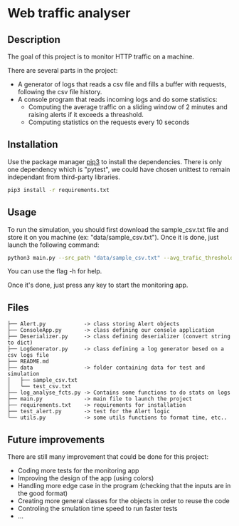 # Web traffic analyser

## Description

The goal of this project is to monitor HTTP traffic on a machine.

There are several parts in the project:
- A generator of logs that reads a csv file and fills a buffer with requests, following the csv file history.
- A console program that reads incoming logs and do some statistics:
    - Computing the average traffic on a sliding window of 2 minutes and raising alerts if it exceeds a threashold.
    - Computing statistics on the requests every 10 seconds

## Installation

Use the package manager [pip3](https://pip.pypa.io/en/stable/) to install the dependencies.
There is only one dependency which is "pytest", we could have chosen unittest to remain independant from third-party libraries.

```bash
pip3 install -r requirements.txt
```

## Usage

To run the simulation, you should first download the sample_csv.txt file and store it on you machine (ex: "data/sample_csv.txt").
Once it is done, just launch the following command:
```bash
python3 main.py --src_path "data/sample_csv.txt" --avg_trafic_threshold 10 
```
You can use the flag -h for help.

Once it's done, just press any key to start the monitoring app.

## Files
```
├── Alert.py            -> class storing Alert objects
├── ConsoleApp.py       -> class defining our console application
├── Deserializer.py     -> class defining deserializer (convert string to dict)
├── LogGenerator.py     -> class defining a log generator besed on a csv logs file
├── README.md
├── data                -> folder containing data for test and simulation
│   ├── sample_csv.txt
│   └── test_csv.txt
├── log_analyse_fcts.py -> Contains some functions to do stats on logs
├── main.py             -> main file to launch the project
├── requirements.txt    -> requirements for installation
├── test_alert.py       -> test for the Alert logic
└── utils.py            -> some utils functions to format time, etc..
```

## Future improvements

There are still many improvement that could be done for this project:
- Coding more tests for the monitoring app
- Improving the design of the app (using colors)
- Handling more edge case in the program (checking that the inputs are in the good format)
- Creating more general classes for the objects in order to reuse the code
- Controling the smulation time speed to run faster tests
- ...
